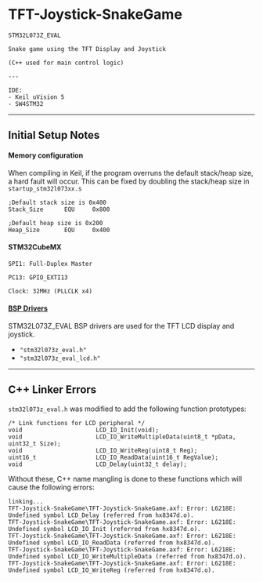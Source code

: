 # TFT-Joystick-SnakeGame

	STM32L073Z_EVAL

	Snake game using the TFT Display and Joystick

	(C++ used for main control logic)
	
	---
	
	IDE:
	- Keil uVision 5
	- SW4STM32

---

## Initial Setup Notes

#### Memory configuration 

When compiling in Keil, if the program overruns the default stack/heap size, a hard fault will occur.
This can be fixed by doubling the stack/heap size in `startup_stm32l073xx.s`

	;Default stack size is 0x400
	Stack_Size      EQU     0x800

	;Default heap size is 0x200
	Heap_Size       EQU     0x400

#### STM32CubeMX

	SPI1: Full-Duplex Master

	PC13: GPIO_EXTI13

	Clock: 32MHz (PLLCLK x4)


#### [BSP Drivers](../../additional/setup.md)

STM32L073Z_EVAL BSP drivers are used for the TFT LCD display and joystick.

- `"stm32l073z_eval.h"`
- `"stm32l073z_eval_lcd.h"`

---

## C++ Linker Errors

`stm32l073z_eval.h` was modified to add the following function prototypes:
	
	/* Link functions for LCD peripheral */
	void                     LCD_IO_Init(void);
	void                     LCD_IO_WriteMultipleData(uint8_t *pData, uint32_t Size);
	void                     LCD_IO_WriteReg(uint8_t Reg);
	uint16_t                 LCD_IO_ReadData(uint16_t RegValue);
	void                     LCD_Delay(uint32_t delay);

Without these, C++ name mangling is done to these functions which will cause the following errors:

	linking...
	TFT-Joystick-SnakeGame\TFT-Joystick-SnakeGame.axf: Error: L6218E: Undefined symbol LCD_Delay (referred from hx8347d.o).
	TFT-Joystick-SnakeGame\TFT-Joystick-SnakeGame.axf: Error: L6218E: Undefined symbol LCD_IO_Init (referred from hx8347d.o).
	TFT-Joystick-SnakeGame\TFT-Joystick-SnakeGame.axf: Error: L6218E: Undefined symbol LCD_IO_ReadData (referred from hx8347d.o).
	TFT-Joystick-SnakeGame\TFT-Joystick-SnakeGame.axf: Error: L6218E: Undefined symbol LCD_IO_WriteMultipleData (referred from hx8347d.o).
	TFT-Joystick-SnakeGame\TFT-Joystick-SnakeGame.axf: Error: L6218E: Undefined symbol LCD_IO_WriteReg (referred from hx8347d.o).

